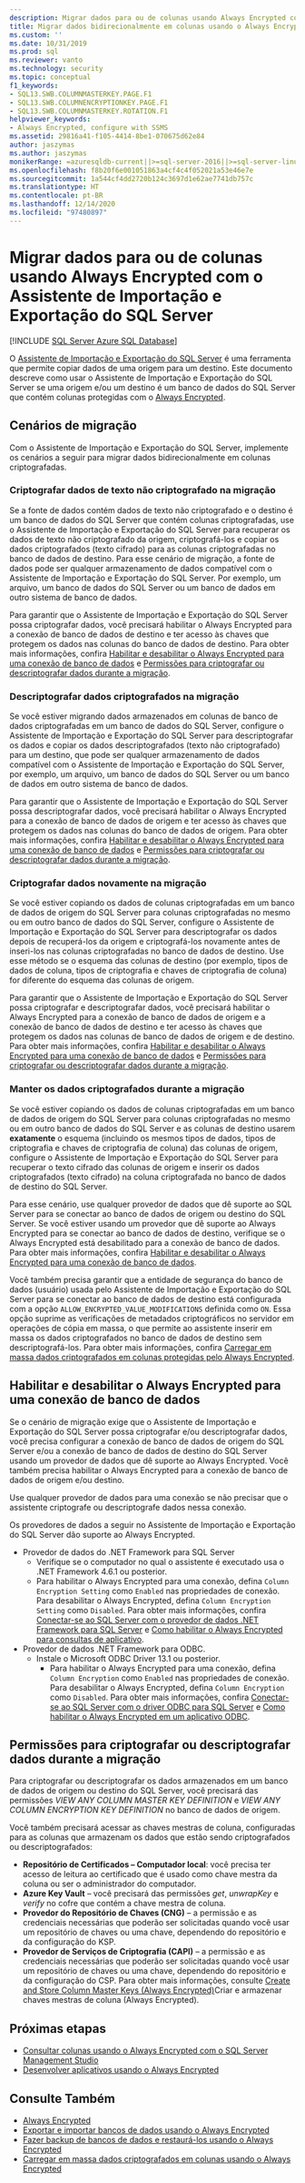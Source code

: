 ```yaml
---
description: Migrar dados para ou de colunas usando Always Encrypted com o Assistente de Importação e Exportação do SQL Server
title: Migrar dados bidirecionalmente em colunas usando o Always Encrypted com o Assistente de Importação e Exportação do SQL Server | Microsoft Docs
ms.custom: ''
ms.date: 10/31/2019
ms.prod: sql
ms.reviewer: vanto
ms.technology: security
ms.topic: conceptual
f1_keywords:
- SQL13.SWB.COLUMNMASTERKEY.PAGE.F1
- SQL13.SWB.COLUMNENCRYPTIONKEY.PAGE.F1
- SQL13.SWB.COLUMNMASTERKEY.ROTATION.F1
helpviewer_keywords:
- Always Encrypted, configure with SSMS
ms.assetid: 29816a41-f105-4414-8be1-070675d62e84
author: jaszymas
ms.author: jaszymas
monikerRange: =azuresqldb-current||>=sql-server-2016||>=sql-server-linux-2017||=azuresqldb-mi-current
ms.openlocfilehash: f8b20f6e001051863a4cf4c4f052021a53e46e7e
ms.sourcegitcommit: 1a544cf4dd2720b124c3697d1e62ae7741db757c
ms.translationtype: HT
ms.contentlocale: pt-BR
ms.lasthandoff: 12/14/2020
ms.locfileid: "97480897"
---
```

# <a name="migrate-data-to-or-from-columns-using-always-encrypted-with-sql-server-import-and-export-wizard"></a>Migrar dados para ou de colunas usando Always Encrypted com o Assistente de Importação e Exportação do SQL Server 
[!INCLUDE [SQL Server Azure SQL Database](../../../includes/applies-to-version/sql-asdb.md)]

O [Assistente de Importação e Exportação do SQL Server](../../../integration-services/import-export-data/import-and-export-data-with-the-sql-server-import-and-export-wizard.md) é uma ferramenta que permite copiar dados de uma origem para um destino. Este documento descreve como usar o Assistente de Importação e Exportação do SQL Server se uma origem e/ou um destino é um banco de dados do SQL Server que contém colunas protegidas com o [Always Encrypted](../../../relational-databases/security/encryption/always-encrypted-database-engine.md).

## <a name="migration-scenarios"></a>Cenários de migração
Com o Assistente de Importação e Exportação do SQL Server, implemente os cenários a seguir para migrar dados bidirecionalmente em colunas criptografadas.

### <a name="encrypt-plaintext-data-on-migration"></a>Criptografar dados de texto não criptografado na migração
Se a fonte de dados contém dados de texto não criptografado e o destino é um banco de dados do SQL Server que contém colunas criptografadas, use o Assistente de Importação e Exportação do SQL Server para recuperar os dados de texto não criptografado da origem, criptografá-los e copiar os dados criptografados (texto cifrado) para as colunas criptografadas no banco de dados de destino. Para esse cenário de migração, a fonte de dados pode ser qualquer armazenamento de dados compatível com o Assistente de Importação e Exportação do SQL Server. Por exemplo, um arquivo, um banco de dados do SQL Server ou um banco de dados em outro sistema de banco de dados.

Para garantir que o Assistente de Importação e Exportação do SQL Server possa criptografar dados, você precisará habilitar o Always Encrypted para a conexão de banco de dados de destino e ter acesso às chaves que protegem os dados nas colunas do banco de dados de destino. Para obter mais informações, confira [Habilitar e desabilitar o Always Encrypted para uma conexão de banco de dados](#enable-and-disable-always-encrypted-for-a-database-connection) e [Permissões para criptografar ou descriptografar dados durante a migração](#permissions-for-encrypting-or-decrypting-data-during-migration).

### <a name="decrypt-encrypted-data-on-migration"></a>Descriptografar dados criptografados na migração
Se você estiver migrando dados armazenados em colunas de banco de dados criptografadas em um banco de dados do SQL Server, configure o Assistente de Importação e Exportação do SQL Server para descriptografar os dados e copiar os dados descriptografados (texto não criptografado) para um destino, que pode ser qualquer armazenamento de dados compatível com o Assistente de Importação e Exportação do SQL Server, por exemplo, um arquivo, um banco de dados do SQL Server ou um banco de dados em outro sistema de banco de dados.

Para garantir que o Assistente de Importação e Exportação do SQL Server possa descriptografar dados, você precisará habilitar o Always Encrypted para a conexão de banco de dados de origem e ter acesso às chaves que protegem os dados nas colunas do banco de dados de origem. Para obter mais informações, confira [Habilitar e desabilitar o Always Encrypted para uma conexão de banco de dados](#enable-and-disable-always-encrypted-for-a-database-connection) e [Permissões para criptografar ou descriptografar dados durante a migração](#permissions-for-encrypting-or-decrypting-data-during-migration).

### <a name="re-encrypt-data-on-migration"></a>Criptografar dados novamente na migração
Se você estiver copiando os dados de colunas criptografadas em um banco de dados de origem do SQL Server para colunas criptografadas no mesmo ou em outro banco de dados do SQL Server, configure o Assistente de Importação e Exportação do SQL Server para descriptografar os dados depois de recuperá-los da origem e criptografá-los novamente antes de inseri-los nas colunas criptografadas no banco de dados de destino. Use esse método se o esquema das colunas de destino (por exemplo, tipos de dados de coluna, tipos de criptografia e chaves de criptografia de coluna) for diferente do esquema das colunas de origem.

Para garantir que o Assistente de Importação e Exportação do SQL Server possa criptografar e descriptografar dados, você precisará habilitar o Always Encrypted para a conexão de banco de dados de origem e a conexão de banco de dados de destino e ter acesso às chaves que protegem os dados nas colunas de banco de dados de origem e de destino. Para obter mais informações, confira [Habilitar e desabilitar o Always Encrypted para uma conexão de banco de dados](#enable-and-disable-always-encrypted-for-a-database-connection) e [Permissões para criptografar ou descriptografar dados durante a migração](#permissions-for-encrypting-or-decrypting-data-during-migration).

### <a name="keep-data-encrypted-during-migration"></a>Manter os dados criptografados durante a migração
Se você estiver copiando os dados de colunas criptografadas em um banco de dados de origem do SQL Server para colunas criptografadas no mesmo ou em outro banco de dados do SQL Server e as colunas de destino usarem **exatamente** o esquema (incluindo os mesmos tipos de dados, tipos de criptografia e chaves de criptografia de coluna) das colunas de origem, configure o Assistente de Importação e Exportação do SQL Server para recuperar o texto cifrado das colunas de origem e inserir os dados criptografados (texto cifrado) na coluna criptografada no banco de dados de destino do SQL Server. 

Para esse cenário, use qualquer provedor de dados que dê suporte ao SQL Server para se conectar ao banco de dados de origem ou destino do SQL Server. Se você estiver usando um provedor que dê suporte ao Always Encrypted para se conectar ao banco de dados de destino, verifique se o Always Encrypted está desabilitado para a conexão de banco de dados. Para obter mais informações, confira [Habilitar e desabilitar o Always Encrypted para uma conexão de banco de dados](#enable-and-disable-always-encrypted-for-a-database-connection).

Você também precisa garantir que a entidade de segurança do banco de dados (usuário) usada pelo Assistente de Importação e Exportação do SQL Server para se conectar ao banco de dados de destino está configurada com a opção `ALLOW_ENCRYPTED_VALUE_MODIFICATIONS` definida como `ON`. Essa opção suprime as verificações de metadados criptográficos no servidor em operações de cópia em massa, o que permite ao assistente inserir em massa os dados criptografados no banco de dados de destino sem descriptografá-los. Para obter mais informações, confira [Carregar em massa dados criptografados em colunas protegidas pelo Always Encrypted](migrate-sensitive-data-protected-by-always-encrypted.md).

## <a name="enable-and-disable-always-encrypted-for-a-database-connection"></a>Habilitar e desabilitar o Always Encrypted para uma conexão de banco de dados
Se o cenário de migração exige que o Assistente de Importação e Exportação do SQL Server possa criptografar e/ou descriptografar dados, você precisa configurar a conexão de banco de dados de origem do SQL Server e/ou a conexão de banco de dados de destino do SQL Server usando um provedor de dados que dê suporte ao Always Encrypted. Você também precisa habilitar o Always Encrypted para a conexão de banco de dados de origem e/ou destino.

Use qualquer provedor de dados para uma conexão se não precisar que o assistente criptografe ou descriptografe dados nessa conexão.

Os provedores de dados a seguir no Assistente de Importação e Exportação do SQL Server dão suporte ao Always Encrypted.

- Provedor de dados do .NET Framework para SQL Server
  - Verifique se o computador no qual o assistente é executado usa o .NET Framework 4.6.1 ou posterior.
  - Para habilitar o Always Encrypted para uma conexão, defina `Column Encryption Setting` como `Enabled` nas propriedades de conexão. Para desabilitar o Always Encrypted, defina `Column Encryption Setting` como `Disabled`. Para obter mais informações, confira [Conectar-se ao SQL Server com o provedor de dados .NET Framework para SQL Server](../../../integration-services/import-export-data/connect-to-a-sql-server-data-source-sql-server-import-and-export-wizard.md#connect-to-sql-server-with-the-net-framework-data-provider-for-sql-server) e [Como habilitar o Always Encrypted para consultas de aplicativo](develop-using-always-encrypted-with-net-framework-data-provider.md#enabling-always-encrypted-for-application-queries).
- Provedor de dados .NET Framework para ODBC.
  - Instale o Microsoft ODBC Driver 13.1 ou posterior.
    - Para habilitar o Always Encrypted para uma conexão, defina `Column Encryption` como `Enabled` nas propriedades de conexão. Para desabilitar o Always Encrypted, defina `Column Encryption` como `Disabled`. Para obter mais informações, confira [Conectar-se ao SQL Server com o driver ODBC para SQL Server](../../../integration-services/import-export-data/connect-to-a-sql-server-data-source-sql-server-import-and-export-wizard.md#connect-to-sql-server-with-the-odbc-driver-for-sql-server) e [Como habilitar o Always Encrypted em um aplicativo ODBC](../../../connect/odbc/using-always-encrypted-with-the-odbc-driver.md#enabling-always-encrypted-in-an-odbc-application).

## <a name="permissions-for-encrypting-or-decrypting-data-during-migration"></a>Permissões para criptografar ou descriptografar dados durante a migração

Para criptografar ou descriptografar os dados armazenados em um banco de dados de origem ou destino do SQL Server, você precisará das permissões *VIEW ANY COLUMN MASTER KEY DEFINITION* e *VIEW ANY COLUMN ENCRYPTION KEY DEFINITION* no banco de dados de origem.

Você também precisará acessar as chaves mestras de coluna, configuradas para as colunas que armazenam os dados que estão sendo criptografados ou descriptografados:

- **Repositório de Certificados – Computador local**: você precisa ter acesso de leitura ao certificado que é usado como chave mestra da coluna ou ser o administrador do computador.
- **Azure Key Vault** – você precisará das permissões _get_, _unwrapKey_ e _verify_ no cofre que contém a chave mestra de coluna.
- **Provedor do Repositório de Chaves (CNG)** – a permissão e as credenciais necessárias que poderão ser solicitadas quando você usar um repositório de chaves ou uma chave, dependendo do repositório e da configuração do KSP.
- **Provedor de Serviços de Criptografia (CAPI)** – a permissão e as credenciais necessárias que poderão ser solicitadas quando você usar um repositório de chaves ou uma chave, dependendo do repositório e da configuração do CSP.
Para obter mais informações, consulte [Create and Store Column Master Keys (Always Encrypted)](../../../relational-databases/security/encryption/create-and-store-column-master-keys-always-encrypted.md)Criar e armazenar chaves mestras de coluna (Always Encrypted).

## <a name="next-steps"></a>Próximas etapas
- [Consultar colunas usando o Always Encrypted com o SQL Server Management Studio](always-encrypted-query-columns-ssms.md)
- [Desenvolver aplicativos usando o Always Encrypted](always-encrypted-client-development.md)

## <a name="see-also"></a>Consulte Também
- [Always Encrypted](always-encrypted-database-engine.md)
- [Exportar e importar bancos de dados usando o Always Encrypted](always-encrypted-migrate-using-bacpac.md)
- [Fazer backup de bancos de dados e restaurá-los usando o Always Encrypted](always-encrypted-migrate-using-backup-restore.md)
- [Carregar em massa dados criptografados em colunas usando o Always Encrypted](migrate-sensitive-data-protected-by-always-encrypted.md)
